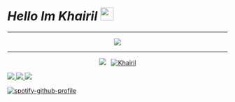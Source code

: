 <!--
**KhairilOfc/KhairilOfc** is a ✨ _special_ ✨ repository because its `README.md` (this file) appears on your GitHub profile.

Here are some ideas to get you started:

- 🔭 I’m currently working on ...
- 🌱 I’m currently learning ...
- 👯 I’m looking to collaborate on ...
- 🤔 I’m looking for help with ...
- 💬 Ask me about ...
- 📫 How to reach me: ...
- 😄 Pronouns: ...
- ⚡ Fun fact: ...
-->

# *Hello Im Khairil* <img src="https://raw.githubusercontent.com/MartinHeinz/MartinHeinz/master/wave.gif" width="30px">
---------
<p align="center">
   <img
src="https://github.com/KhairilOfc/KhairilOfc/blob/main/doctor.fate.gif" />
</p>

 ---------
<p align="center">
<a href="https://github.com/KhairilOfc"><img src="https://telegra.ph/file/6f24b811333be5ae271e2.jpg"></a>&nbsp;&nbsp;
<a href="#"><img title="Khairil" src="https://img.shields.io/badge/Khairil-red?colorA=%23ff0000&colorB=%23e61919&style=for-the-badge"></a>

<a href="https://instagram.com/coglah_07"><img src="https://img.shields.io/badge/Instagram-E4405F?style=for-the-badge&logo=instagram&logoColor=white"/> 
<a href="https://wa.me/601123695129"><img src="https://img.shields.io/badge/WhatsApp-25D366?style=for-the-badge&logo=whatsapp&logoColor=white"/>
<a href="https://youtube.com/channel/UCnVOCp4m5aj6BKDktn0GUxQ"><img src="https://img.shields.io/badge/YouTube-Khairil🅥-ff0000?style=for-the-badge&logo=youtube&logoColor=ff0000&link=https://youtube.com/channel/UCnVOCp4m5aj6BKDktn0GUxQ" /></a>


[![spotify-github-profile](https://spotify-github-profile.vercel.app/api/view?uid=v5zu6a70eacahuvoltyo1to4s&cover_image=true&theme=natemoo-re&show_offline=false&background_color=121212&bar_color=53b14f&bar_color_cover=false)](https://github.com/KhairilOFC)

